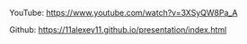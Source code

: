 YouTube: https://www.youtube.com/watch?v=3XSyQW8Pa_A

Github: https://11alexey11.github.io/presentation/index.html
